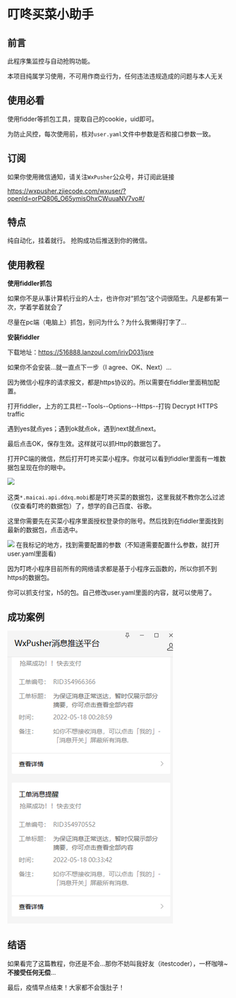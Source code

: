 # 叮咚买菜小助手

## 前言
此程序集监控与自动抢购功能。

本项目纯属学习使用，不可用作商业行为，任何违法违规造成的问题与本人无关

## 使用必看

使用fidder等抓包工具，提取自己的cookie，uid即可。

为防止风控，每次使用前，核对`user.yaml`文件中参数是否和接口参数一致。

## 订阅

如果你使用微信通知，请关注`WxPusher`公众号，并订阅此链接

https://wxpusher.zjiecode.com/wxuser/?openId=orPQ806_O65ymisOhxCWuuaNV7vo#/

## 特点

纯自动化，挂着就行。
抢购成功后推送到你的微信。

## 使用教程

**使用fiddler抓包**

如果你不是从事计算机行业的人士，也许你对“抓包”这个词很陌生。凡是都有第一次，学着学着就会了

尽量在pc端（电脑上）抓包，别问为什么？为什么我懒得打字了...

**安装fiddler**

下载地址：https://516888.lanzoul.com/irivD031jsre

如果你不会安装...就一直点下一步（I agree、OK、Next）...

因为微信小程序的请求报文，都是https协议的。所以需要在fiddler里面稍加配置。

打开fiddler，上方的工具栏--Tools--Options--Https--打钩 Decrypt HTTPS traffic

遇到yes就点yes；遇到ok就点ok，遇到next就点next。

最后点击OK，保存生效。这样就可以抓Http的数据包了。

打开PC端的微信，然后打开叮咚买菜小程序。你就可以看到fiddler里面有一堆数据包呈现在你的眼中。

![](./source/20220413143047.png)

这类`*.maicai.api.ddxq.mobi`都是叮咚买菜的数据包，这里我就不教你怎么过滤（仅查看叮咚的数据包）了，想学的自己百度、谷歌。

这里你需要先在买菜小程序里面授权登录你的账号。然后找到在fiddler里面找到最新的数据包，点击选中。

![](./source/20220413143932.png)
在我标记的地方，找到需要配置的参数（不知道需要配置什么参数，就打开user.yaml里面看)

因为叮咚小程序目前所有的网络请求都是基于小程序云函数的，所以你抓不到https的数据包。

你可以抓支付宝，h5的包。自己修改user.yaml里面的内容，就可以使用了。

## 成功案例

![image-20220518121244322](./source/20220518121244322.png)

## 结语

如果看完了这篇教程，你还是不会...那你不妨叫我好友（itestcoder），一杯咖啡~ **不接受任何无偿**...

最后，疫情早点结束！大家都不会饿肚子！
